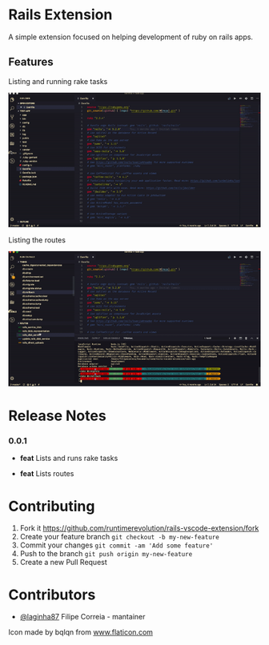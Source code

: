 # Rails Extension

A simple extension focused on helping development of ruby on rails apps.

## Features

Listing and running rake tasks

![Rake Tasks](images/rake.gif)

Listing the routes

![Routes](images/routes.gif)

# Release Notes

### 0.0.1

- **feat** Lists and runs rake tasks

- **feat** Lists routes

# Contributing

1. Fork it <https://github.com/runtimerevolution/rails-vscode-extension/fork>
2. Create your feature branch `git checkout -b my-new-feature`
3. Commit your changes `git commit -am 'Add some feature'`
4. Push to the branch `git push origin my-new-feature`
5. Create a new Pull Request

# Contributors

- [@laginha87](https://github.com/laginha87) Filipe Correia - mantainer



 Icon made by bqlqn from www.flaticon.com